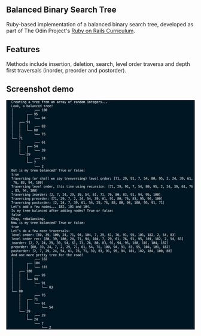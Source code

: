 ## Balanced Binary Search Tree

Ruby-based implementation of a balanced binary search tree, developed as part of The Odin Project's [Ruby on Rails Curriculum](http://www.theodinproject.com).

## Features
Methods include insertion, deletion, search, level order traversa and depth first traversals (inorder, preorder and postorder).

## Screenshot demo
![Screenshot](screenshot.png)